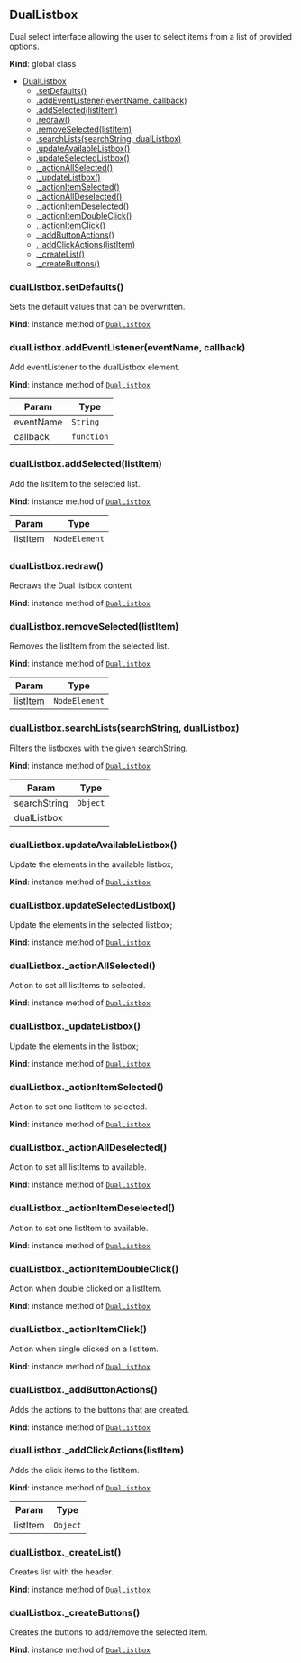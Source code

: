 <a name="DualListbox"></a>

## DualListbox
Dual select interface allowing the user to select items from a list of provided options.

**Kind**: global class  

* [DualListbox](#DualListbox)
    * [.setDefaults()](#DualListbox+setDefaults)
    * [.addEventListener(eventName, callback)](#DualListbox+addEventListener)
    * [.addSelected(listItem)](#DualListbox+addSelected)
    * [.redraw()](#DualListbox+redraw)
    * [.removeSelected(listItem)](#DualListbox+removeSelected)
    * [.searchLists(searchString, dualListbox)](#DualListbox+searchLists)
    * [.updateAvailableListbox()](#DualListbox+updateAvailableListbox)
    * [.updateSelectedListbox()](#DualListbox+updateSelectedListbox)
    * [._actionAllSelected()](#DualListbox+_actionAllSelected)
    * [._updateListbox()](#DualListbox+_updateListbox)
    * [._actionItemSelected()](#DualListbox+_actionItemSelected)
    * [._actionAllDeselected()](#DualListbox+_actionAllDeselected)
    * [._actionItemDeselected()](#DualListbox+_actionItemDeselected)
    * [._actionItemDoubleClick()](#DualListbox+_actionItemDoubleClick)
    * [._actionItemClick()](#DualListbox+_actionItemClick)
    * [._addButtonActions()](#DualListbox+_addButtonActions)
    * [._addClickActions(listItem)](#DualListbox+_addClickActions)
    * [._createList()](#DualListbox+_createList)
    * [._createButtons()](#DualListbox+_createButtons)

<a name="DualListbox+setDefaults"></a>

### dualListbox.setDefaults()
Sets the default values that can be overwritten.

**Kind**: instance method of <code>[DualListbox](#DualListbox)</code>  
<a name="DualListbox+addEventListener"></a>

### dualListbox.addEventListener(eventName, callback)
Add eventListener to the dualListbox element.

**Kind**: instance method of <code>[DualListbox](#DualListbox)</code>  

| Param | Type |
| --- | --- |
| eventName | <code>String</code> | 
| callback | <code>function</code> | 

<a name="DualListbox+addSelected"></a>

### dualListbox.addSelected(listItem)
Add the listItem to the selected list.

**Kind**: instance method of <code>[DualListbox](#DualListbox)</code>  

| Param | Type |
| --- | --- |
| listItem | <code>NodeElement</code> | 

<a name="DualListbox+redraw"></a>

### dualListbox.redraw()
Redraws the Dual listbox content

**Kind**: instance method of <code>[DualListbox](#DualListbox)</code>  
<a name="DualListbox+removeSelected"></a>

### dualListbox.removeSelected(listItem)
Removes the listItem from the selected list.

**Kind**: instance method of <code>[DualListbox](#DualListbox)</code>  

| Param | Type |
| --- | --- |
| listItem | <code>NodeElement</code> | 

<a name="DualListbox+searchLists"></a>

### dualListbox.searchLists(searchString, dualListbox)
Filters the listboxes with the given searchString.

**Kind**: instance method of <code>[DualListbox](#DualListbox)</code>  

| Param | Type |
| --- | --- |
| searchString | <code>Object</code> | 
| dualListbox |  | 

<a name="DualListbox+updateAvailableListbox"></a>

### dualListbox.updateAvailableListbox()
Update the elements in the available listbox;

**Kind**: instance method of <code>[DualListbox](#DualListbox)</code>  
<a name="DualListbox+updateSelectedListbox"></a>

### dualListbox.updateSelectedListbox()
Update the elements in the selected listbox;

**Kind**: instance method of <code>[DualListbox](#DualListbox)</code>  
<a name="DualListbox+_actionAllSelected"></a>

### dualListbox._actionAllSelected()
Action to set all listItems to selected.

**Kind**: instance method of <code>[DualListbox](#DualListbox)</code>  
<a name="DualListbox+_updateListbox"></a>

### dualListbox._updateListbox()
Update the elements in the listbox;

**Kind**: instance method of <code>[DualListbox](#DualListbox)</code>  
<a name="DualListbox+_actionItemSelected"></a>

### dualListbox._actionItemSelected()
Action to set one listItem to selected.

**Kind**: instance method of <code>[DualListbox](#DualListbox)</code>  
<a name="DualListbox+_actionAllDeselected"></a>

### dualListbox._actionAllDeselected()
Action to set all listItems to available.

**Kind**: instance method of <code>[DualListbox](#DualListbox)</code>  
<a name="DualListbox+_actionItemDeselected"></a>

### dualListbox._actionItemDeselected()
Action to set one listItem to available.

**Kind**: instance method of <code>[DualListbox](#DualListbox)</code>  
<a name="DualListbox+_actionItemDoubleClick"></a>

### dualListbox._actionItemDoubleClick()
Action when double clicked on a listItem.

**Kind**: instance method of <code>[DualListbox](#DualListbox)</code>  
<a name="DualListbox+_actionItemClick"></a>

### dualListbox._actionItemClick()
Action when single clicked on a listItem.

**Kind**: instance method of <code>[DualListbox](#DualListbox)</code>  
<a name="DualListbox+_addButtonActions"></a>

### dualListbox._addButtonActions()
Adds the actions to the buttons that are created.

**Kind**: instance method of <code>[DualListbox](#DualListbox)</code>  
<a name="DualListbox+_addClickActions"></a>

### dualListbox._addClickActions(listItem)
Adds the click items to the listItem.

**Kind**: instance method of <code>[DualListbox](#DualListbox)</code>  

| Param | Type |
| --- | --- |
| listItem | <code>Object</code> | 

<a name="DualListbox+_createList"></a>

### dualListbox._createList()
Creates list with the header.

**Kind**: instance method of <code>[DualListbox](#DualListbox)</code>  
<a name="DualListbox+_createButtons"></a>

### dualListbox._createButtons()
Creates the buttons to add/remove the selected item.

**Kind**: instance method of <code>[DualListbox](#DualListbox)</code>  
